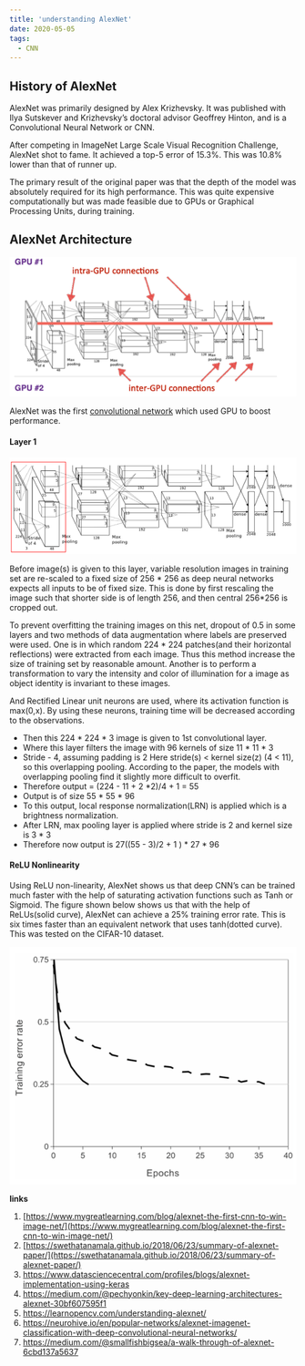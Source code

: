 ```yaml
---
title: 'understanding AlexNet'
date: 2020-05-05
tags:
  - CNN
---
```


## **History of AlexNet**

AlexNet was primarily designed by Alex Krizhevsky. It was published with Ilya Sutskever and Krizhevsky’s doctoral advisor Geoffrey Hinton, and is a Convolutional Neural Network or CNN.

After competing in ImageNet Large Scale Visual Recognition Challenge, AlexNet shot to fame. It achieved a top-5 error of 15.3%. This was 10.8% lower than that of runner up. 

The primary result of the original paper was that the depth of the model was absolutely required for its high performance. This was quite expensive computationally but was made feasible due to GPUs or Graphical Processing Units, during training.

## **AlexNet Architecture**

![img](../images/alexNet1.jpg)

AlexNet was the first [convolutional network](https://www.mygreatlearning.com/blog/cnn-model-architectures-and-applications/) which used GPU to boost performance. 

#### Layer 1

![Architecture](../images/draw2.png)

Before image(s) is given to this layer, variable resolution images in training set are re-scaled to a fixed size of 256 * 256 as deep neural networks expects all inputs to be of fixed size. This is done by first rescaling the image such that shorter side is of length 256, and then central 256*256 is cropped out.

To prevent overfitting the training images on this net, dropout of 0.5 in some layers and two methods of data augmentation where labels are preserved were used. One is in which random 224 * 224 patches(and their horizontal reflections) were extracted from each image. Thus this method increase the size of training set by reasonable amount. Another is to perform a transformation to vary the intensity and color of illumination for a image as object identity is invariant to these images.

And Rectified Linear unit neurons are used, where its activation function is max(0,x). By using these neurons, training time will be decreased according to the observations.

- Then this 224 * 224 * 3 image is given to 1st convolutional layer.
- Where this layer filters the image with 96 kernels of size 11 * 11 * 3
- Stride - 4, assuming padding is 2 Here stride(s) < kernel size(z) (4 < 11), so this overlapping pooling. According to the paper, the models with overlapping pooling find it slightly more difficult to overfit.
- Therefore output = (224 - 11 + 2 *2)/4 + 1 = 55
- Output is of size 55 * 55 * 96
- To this output, local response normalization(LRN) is applied which is a brightness normalization.
- After LRN, max pooling layer is applied where stride is 2 and kernel size is 3 * 3
- Therefore now output is 27((55 - 3)/2 + 1 ) * 27 * 96

#### **ReLU Nonlinearity** 

Using ReLU non-linearity, AlexNet shows us that deep CNN’s can be trained much faster with the help of saturating activation functions such as Tanh or Sigmoid. The figure shown below shows us that with the help of ReLUs(solid curve), AlexNet can achieve a 25% training error rate. This is six times faster than an equivalent network that uses tanh(dotted curve). This was tested on the CIFAR-10 dataset.

![img](../images/ter.png)

**links**

1. [https://www.mygreatlearning.com/blog/alexnet-the-first-cnn-to-win-image-net/](https://www.mygreatlearning.com/blog/alexnet-the-first-cnn-to-win-image-net/)
2. [https://swethatanamala.github.io/2018/06/23/summary-of-alexnet-paper/](https://swethatanamala.github.io/2018/06/23/summary-of-alexnet-paper/)
3. https://www.datasciencecentral.com/profiles/blogs/alexnet-implementation-using-keras
4. https://medium.com/@pechyonkin/key-deep-learning-architectures-alexnet-30bf607595f1
5. https://learnopencv.com/understanding-alexnet/
6. https://neurohive.io/en/popular-networks/alexnet-imagenet-classification-with-deep-convolutional-neural-networks/
7. https://medium.com/@smallfishbigsea/a-walk-through-of-alexnet-6cbd137a5637
